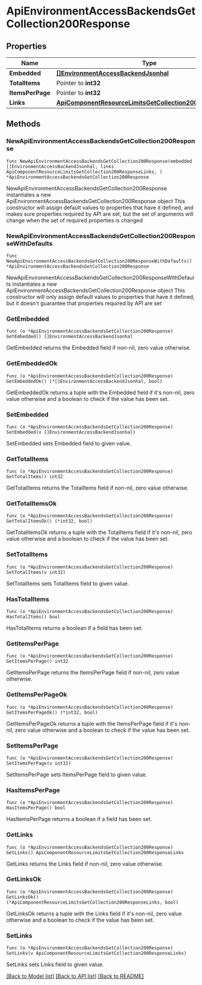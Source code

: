# ApiEnvironmentAccessBackendsGetCollection200Response

## Properties

Name | Type | Description | Notes
------------ | ------------- | ------------- | -------------
**Embedded** | [**[]EnvironmentAccessBackendJsonhal**](EnvironmentAccessBackendJsonhal.md) |  | 
**TotalItems** | Pointer to **int32** |  | [optional] 
**ItemsPerPage** | Pointer to **int32** |  | [optional] 
**Links** | [**ApiComponentResourceLimitsGetCollection200ResponseLinks**](ApiComponentResourceLimitsGetCollection200ResponseLinks.md) |  | 

## Methods

### NewApiEnvironmentAccessBackendsGetCollection200Response

`func NewApiEnvironmentAccessBackendsGetCollection200Response(embedded []EnvironmentAccessBackendJsonhal, links ApiComponentResourceLimitsGetCollection200ResponseLinks, ) *ApiEnvironmentAccessBackendsGetCollection200Response`

NewApiEnvironmentAccessBackendsGetCollection200Response instantiates a new ApiEnvironmentAccessBackendsGetCollection200Response object
This constructor will assign default values to properties that have it defined,
and makes sure properties required by API are set, but the set of arguments
will change when the set of required properties is changed

### NewApiEnvironmentAccessBackendsGetCollection200ResponseWithDefaults

`func NewApiEnvironmentAccessBackendsGetCollection200ResponseWithDefaults() *ApiEnvironmentAccessBackendsGetCollection200Response`

NewApiEnvironmentAccessBackendsGetCollection200ResponseWithDefaults instantiates a new ApiEnvironmentAccessBackendsGetCollection200Response object
This constructor will only assign default values to properties that have it defined,
but it doesn't guarantee that properties required by API are set

### GetEmbedded

`func (o *ApiEnvironmentAccessBackendsGetCollection200Response) GetEmbedded() []EnvironmentAccessBackendJsonhal`

GetEmbedded returns the Embedded field if non-nil, zero value otherwise.

### GetEmbeddedOk

`func (o *ApiEnvironmentAccessBackendsGetCollection200Response) GetEmbeddedOk() (*[]EnvironmentAccessBackendJsonhal, bool)`

GetEmbeddedOk returns a tuple with the Embedded field if it's non-nil, zero value otherwise
and a boolean to check if the value has been set.

### SetEmbedded

`func (o *ApiEnvironmentAccessBackendsGetCollection200Response) SetEmbedded(v []EnvironmentAccessBackendJsonhal)`

SetEmbedded sets Embedded field to given value.


### GetTotalItems

`func (o *ApiEnvironmentAccessBackendsGetCollection200Response) GetTotalItems() int32`

GetTotalItems returns the TotalItems field if non-nil, zero value otherwise.

### GetTotalItemsOk

`func (o *ApiEnvironmentAccessBackendsGetCollection200Response) GetTotalItemsOk() (*int32, bool)`

GetTotalItemsOk returns a tuple with the TotalItems field if it's non-nil, zero value otherwise
and a boolean to check if the value has been set.

### SetTotalItems

`func (o *ApiEnvironmentAccessBackendsGetCollection200Response) SetTotalItems(v int32)`

SetTotalItems sets TotalItems field to given value.

### HasTotalItems

`func (o *ApiEnvironmentAccessBackendsGetCollection200Response) HasTotalItems() bool`

HasTotalItems returns a boolean if a field has been set.

### GetItemsPerPage

`func (o *ApiEnvironmentAccessBackendsGetCollection200Response) GetItemsPerPage() int32`

GetItemsPerPage returns the ItemsPerPage field if non-nil, zero value otherwise.

### GetItemsPerPageOk

`func (o *ApiEnvironmentAccessBackendsGetCollection200Response) GetItemsPerPageOk() (*int32, bool)`

GetItemsPerPageOk returns a tuple with the ItemsPerPage field if it's non-nil, zero value otherwise
and a boolean to check if the value has been set.

### SetItemsPerPage

`func (o *ApiEnvironmentAccessBackendsGetCollection200Response) SetItemsPerPage(v int32)`

SetItemsPerPage sets ItemsPerPage field to given value.

### HasItemsPerPage

`func (o *ApiEnvironmentAccessBackendsGetCollection200Response) HasItemsPerPage() bool`

HasItemsPerPage returns a boolean if a field has been set.

### GetLinks

`func (o *ApiEnvironmentAccessBackendsGetCollection200Response) GetLinks() ApiComponentResourceLimitsGetCollection200ResponseLinks`

GetLinks returns the Links field if non-nil, zero value otherwise.

### GetLinksOk

`func (o *ApiEnvironmentAccessBackendsGetCollection200Response) GetLinksOk() (*ApiComponentResourceLimitsGetCollection200ResponseLinks, bool)`

GetLinksOk returns a tuple with the Links field if it's non-nil, zero value otherwise
and a boolean to check if the value has been set.

### SetLinks

`func (o *ApiEnvironmentAccessBackendsGetCollection200Response) SetLinks(v ApiComponentResourceLimitsGetCollection200ResponseLinks)`

SetLinks sets Links field to given value.



[[Back to Model list]](../README.md#documentation-for-models) [[Back to API list]](../README.md#documentation-for-api-endpoints) [[Back to README]](../README.md)


